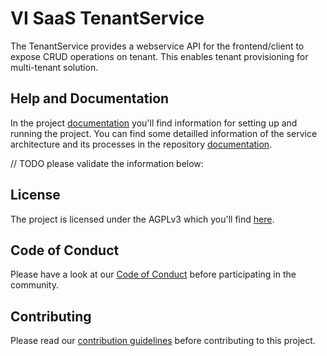 # VI SaaS TenantService
The TenantService provides a webservice API for the frontend/client to expose CRUD operations on tenant.
This enables tenant provisioning for multi-tenant solution. 

## Help and Documentation
In the project [documentation](https://caritasdeutschland.github.io/documentation/docs/setup/setup-backend) you'll find information for setting up and running the project.
You can find some detailled information of the service architecture and its processes in the repository [documentation](https://github.com/virtualidentityag/vi-saas-tenantService/tree/master/documentation).

// TODO please validate the information below:

## License 
The project is licensed under the AGPLv3 which you'll find [here](https://github.com/virtualidentityag/vi-saas-tenantService/blob/master/LICENSE).

## Code of Conduct
Please have a look at our [Code of Conduct](https://github.com/CaritasDeutschland/.github/blob/master/CODE_OF_CONDUCT.md) before participating in the community.

## Contributing
Please read our [contribution guidelines](https://github.com/CaritasDeutschland/.github/blob/master/CONTRIBUTING.md) before contributing to this project.
